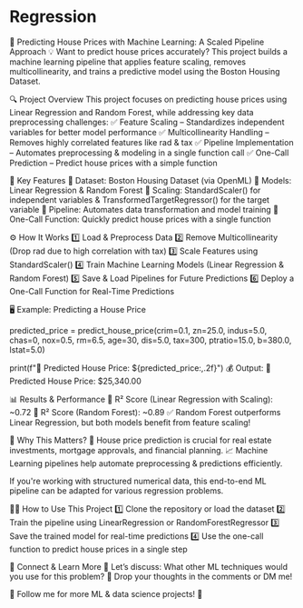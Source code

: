 # Regression

🚀 Predicting House Prices with Machine Learning: A Scaled Pipeline Approach
💡 Want to predict house prices accurately? This project builds a machine learning pipeline that applies feature scaling, removes multicollinearity, and trains a predictive model using the Boston Housing Dataset.

🔍 Project Overview
This project focuses on predicting house prices using Linear Regression and Random Forest, while addressing key data preprocessing challenges: ✅ Feature Scaling – Standardizes independent variables for better model performance
✅ Multicollinearity Handling – Removes highly correlated features like rad & tax
✅ Pipeline Implementation – Automates preprocessing & modeling in a single function call
✅ One-Call Prediction – Predict house prices with a simple function

📌 Key Features
🔹 Dataset: Boston Housing Dataset (via OpenML)
🔹 Models: Linear Regression & Random Forest
🔹 Scaling: StandardScaler() for independent variables & TransformedTargetRegressor() for the target variable
🔹 Pipeline: Automates data transformation and model training
🔹 One-Call Function: Quickly predict house prices with a single function

⚙️ How It Works
1️⃣ Load & Preprocess Data
2️⃣ Remove Multicollinearity (Drop rad due to high correlation with tax)
3️⃣ Scale Features using StandardScaler()
4️⃣ Train Machine Learning Models (Linear Regression & Random Forest)
5️⃣ Save & Load Pipelines for Future Predictions
6️⃣ Deploy a One-Call Function for Real-Time Predictions

🖥️ Example: Predicting a House Price

predicted_price = predict_house_price(crim=0.1, zn=25.0, indus=5.0, chas=0, nox=0.5, rm=6.5,
                                      age=30, dis=5.0, tax=300, ptratio=15.0, b=380.0, lstat=5.0)

print(f"🏡 Predicted House Price: ${predicted_price:,.2f}")
💰 Output: 🏡 Predicted House Price: $25,340.00

📊 Results & Performance
🔹 R² Score (Linear Regression with Scaling): ~0.72
🔹 R² Score (Random Forest): ~0.89
✅ Random Forest outperforms Linear Regression, but both models benefit from feature scaling!

📌 Why This Matters?
🏡 House price prediction is crucial for real estate investments, mortgage approvals, and financial planning.
📈 Machine Learning pipelines help automate preprocessing & predictions efficiently.

If you're working with structured numerical data, this end-to-end ML pipeline can be adapted for various regression problems.

👨‍💻 How to Use This Project
1️⃣ Clone the repository or load the dataset
2️⃣ Train the pipeline using LinearRegression or RandomForestRegressor
3️⃣ Save the trained model for real-time predictions
4️⃣ Use the one-call function to predict house prices in a single step

🔗 Connect & Learn More
📢 Let’s discuss: What other ML techniques would you use for this problem?
💬 Drop your thoughts in the comments or DM me!

🚀 Follow me for more ML & data science projects! 🙌

